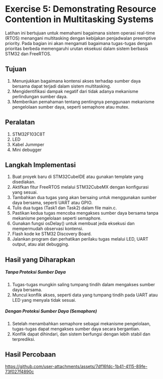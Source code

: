 # Exercise 5: Demonstrating Resource Contention in Multitasking Systems
Latihan ini bertujuan untuk memahami bagaimana sistem operasi real-time (RTOS) menangani multitasking dengan kebijakan penjadwalan preemptive priority. Pada bagian ini akan mengamati bagaimana tugas-tugas dengan prioritas berbeda memengaruhi urutan eksekusi dalam sistem berbasis STM32 dan FreeRTOS.
## Tujuan
1. Menunjukkan bagaimana kontensi akses terhadap sumber daya bersama dapat terjadi dalam sistem multitasking.
2. Mengidentifikasi dampak negatif dari tidak adanya mekanisme perlindungan sumber daya.
3. Memberikan pemahaman tentang pentingnya penggunaan mekanisme pengelolaan sumber daya, seperti semaphore atau mutex.

## Peralatan

1. STM32F103C8T
2. LED
3. Kabel Jummper
4. Mini debugger
## Langkah Implementasi

1. Buat proyek baru di STM32CubeIDE atau gunakan template yang disediakan.
2. Aktifkan fitur FreeRTOS melalui STM32CubeMX dengan konfigurasi yang sesuai.
2. Tambahkan dua tugas yang akan bersaing untuk menggunakan sumber daya bersama, seperti UART atau GPIO.
3. Tulis dua tugas (Task1 dan Task2) dalam file main.c.
4. Pastikan kedua tugas mencoba mengakses sumber daya bersama tanpa mekanisme pengelolaan seperti semaphore.
5. Gunakan fungsi osDelay() untuk membuat jeda eksekusi dan mempermudah observasi kontensi.
6. Flash kode ke STM32 Discovery Board.
7. Jalankan program dan perhatikan perilaku tugas melalui LED, UART output, atau alat debugging.


## Hasil yang Diharapkan
##### Tanpa Proteksi Sumber Daya

1. Tugas-tugas mungkin saling tumpang tindih dalam mengakses sumber daya bersama.
2. Muncul konflik akses, seperti data yang tumpang tindih pada UART atau LED yang menyala tidak sesuai.
##### Dengan Proteksi Sumber Daya (Semaphore)

1. Setelah menambahkan semaphore sebagai mekanisme pengelolaan, tugas-tugas dapat mengakses sumber daya secara bergantian.
2. Konflik dapat dihindari, dan sistem berfungsi dengan lebih stabil dan terprediksi. 

## Hasil Percobaan
https://github.com/user-attachments/assets/7df16fdc-1b41-4115-89fe-73f027f4890c
